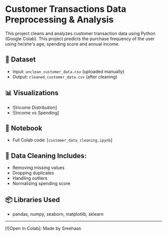 # Customer Transactions Data Preprocessing & Analysis

This project cleans and analyzes customer transaction data using Python (Google Colab).
This project predicts the purchase frequency of the user using he/she's age, spending score and annual income. 
## 🧪 Dataset
- Input: `unclean_customer_data.csv` (uploaded manually)
- Output: `cleaned_customer_data.csv` (after cleaning)

## 📊 Visualizations
- ![Income Distribution]
- ![Income vs Spending]

## 📒 Notebook
- Full Colab code: [`customer_data_cleaning.ipynb`]

## 🧼 Data Cleaning Includes:
- Removing missing values
- Dropping duplicates
- Handling outliers
- Normalizing spending score

## 📦 Libraries Used
- pandas, numpy, seaborn, matplotlib, sklearn

---


[![Open In Colab]: 
Made by Sreehaas
